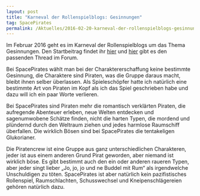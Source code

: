 ```yaml
---
layout: post
title: "Karneval der Rollenspielblogs: Gesinnungen"
tag: SpacePirates
permalink: /Aktuelles/2016-02-20-karneval-der-rollenspielblogs-gesinnungen
---
```


Im Februar 2016 geht es im Karneval der Rollenspielblogs um das Thema Gesinnungen. Den Startbeitrag findet ihr [hier](http://neueabenteuer.com/gesinnungen/) und [hier](http://forum.rsp-blogs.de/rsp-karneval/gesinnungen-%28febuary-2016%29/) gibt es den passenden Thread im Forum.

Bei SpacePirates wählt man bei der Charaktererschaffung keine bestimmte Gesinnung, die Charaktere sind Piraten, was die Gruppe daraus macht, bleibt ihnen selber überlassen. Als Spieleschöpfer hatte ich natürlich eine bestimmte Art von Piraten im Kopf als ich das Spiel geschrieben habe und dazu will ich ein paar Worte verlieren.

Bei SpacePirates sind Piraten mehr die romantisch verklärten Piraten, die aufregende Abenteuer erleben, neue Welten entdecken und sagenumwobene Schätze finden, nicht die harten Typen, die mordend und plündernd durch den Weltraum ziehen und jedes harmlose Raumschiff überfallen. Die wirklich Bösen sind bei SpacePirates die tentakeligen Glukorianer.

Die Piratencrew ist eine Gruppe aus ganz unterschiedlichen Charakteren, jeder ist aus einem anderen Grund Pirat geworden, aber niemand ist wirklich böse. Es gibt bestimmt auch den ein oder anderen raueren Typen, aber jeder singt lieber &bdquo;Jo, jo, jo und ne Buddel mit Rum&ldquo; als irgendwelche Unschuldigen zu töten. SpacePirates ist aber natürlich kein pazifistisches Rollenspiel, Raumschlachten, Schusswechsel und Kneipenschlägereien gehören natürlich dazu.
